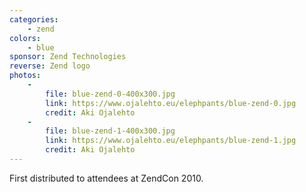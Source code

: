 ```yaml
---
categories:
    - zend
colors:
    - blue
sponsor: Zend Technologies
reverse: Zend logo
photos:
    -
        file: blue-zend-0-400x300.jpg
        link: https://www.ojalehto.eu/elephpants/blue-zend-0.jpg
        credit: Aki Ojalehto
    -
        file: blue-zend-1-400x300.jpg
        link: https://www.ojalehto.eu/elephpants/blue-zend-1.jpg
        credit: Aki Ojalehto
---
```

First distributed to attendees at ZendCon 2010.

